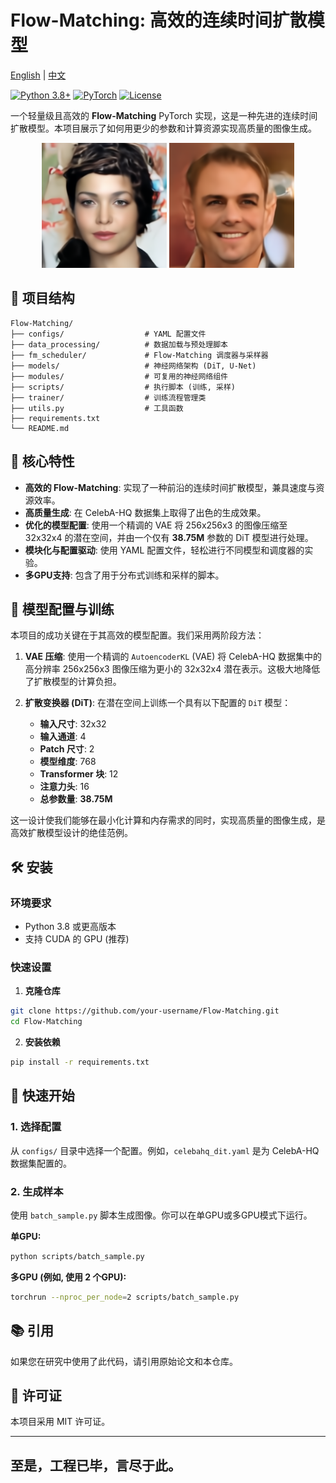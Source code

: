 # Flow-Matching: 高效的连续时间扩散模型

[English](README.md) | [中文](README_zh.md)

[![Python 3.8+](https://img.shields.io/badge/python-3.8+-blue.svg)](https://www.python.org/downloads/)
[![PyTorch](https://img.shields.io/badge/PyTorch-2.0+-red.svg)](https://pytorch.org/)
[![License](https://img.shields.io/badge/license-MIT-green.svg)](LICENSE)

一个轻量级且高效的 **Flow-Matching** PyTorch 实现，这是一种先进的连续时间扩散模型。本项目展示了如何用更少的参数和计算资源实现高质量的图像生成。

<p align="center">
  <img src="visuals_celebahq/myplot7.png" width="200"/>
  <img src="visuals_celebahq/myplot9.png" width="200"/> 
</p>

## 📁 项目结构

```
Flow-Matching/
├── configs/                  # YAML 配置文件
├── data_processing/          # 数据加载与预处理脚本
├── fm_scheduler/             # Flow-Matching 调度器与采样器
├── models/                   # 神经网络架构 (DiT, U-Net)
├── modules/                  # 可复用的神经网络组件
├── scripts/                  # 执行脚本 (训练, 采样)
├── trainer/                  # 训练流程管理类
├── utils.py                  # 工具函数
├── requirements.txt
└── README.md
```

## 🚀 核心特性

- **高效的 Flow-Matching**: 实现了一种前沿的连续时间扩散模型，兼具速度与资源效率。
- **高质量生成**: 在 CelebA-HQ 数据集上取得了出色的生成效果。
- **优化的模型配置**: 使用一个精调的 VAE 将 256x256x3 的图像压缩至 32x32x4 的潜在空间，并由一个仅有 **38.75M** 参数的 DiT 模型进行处理。
- **模块化与配置驱动**: 使用 YAML 配置文件，轻松进行不同模型和调度器的实验。
- **多GPU支持**: 包含了用于分布式训练和采样的脚本。

## 🔧 模型配置与训练

本项目的成功关键在于其高效的模型配置。我们采用两阶段方法：

1.  **VAE 压缩**: 使用一个精调的 `AutoencoderKL` (VAE) 将 CelebA-HQ 数据集中的高分辨率 256x256x3 图像压缩为更小的 32x32x4 潜在表示。这极大地降低了扩散模型的计算负担。

2.  **扩散变换器 (DiT)**: 在潜在空间上训练一个具有以下配置的 `DiT` 模型：
    -   **输入尺寸**: 32x32
    -   **输入通道**: 4
    -   **Patch 尺寸**: 2
    -   **模型维度**: 768
    -   **Transformer 块**: 12
    -   **注意力头**: 16
    -   **总参数量**: **38.75M**

这一设计使我们能够在最小化计算和内存需求的同时，实现高质量的图像生成，是高效扩散模型设计的绝佳范例。

## 🛠️ 安装

### 环境要求
- Python 3.8 或更高版本
- 支持 CUDA 的 GPU (推荐)

### 快速设置

1.  **克隆仓库**
```bash
git clone https://github.com/your-username/Flow-Matching.git
cd Flow-Matching
```

2.  **安装依赖**
```bash
pip install -r requirements.txt
```

## 🚀 快速开始

### 1. 选择配置

从 `configs/` 目录中选择一个配置。例如，`celebahq_dit.yaml` 是为 CelebA-HQ 数据集配置的。

### 2. 生成样本

使用 `batch_sample.py` 脚本生成图像。你可以在单GPU或多GPU模式下运行。

**单GPU:**
```bash
python scripts/batch_sample.py
```

**多GPU (例如, 使用 2 个GPU):**
```bash
torchrun --nproc_per_node=2 scripts/batch_sample.py
```

## 📚 引用

如果您在研究中使用了此代码，请引用原始论文和本仓库。

## 📄 许可证

本项目采用 MIT 许可证。

---

## 至是，工程已毕，言尽于此。
